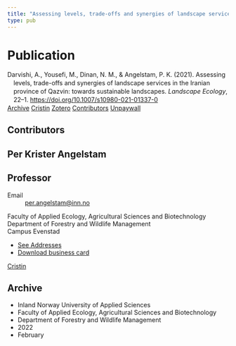 ```yaml
---
title: "Assessing levels, trade-offs and synergies of landscape services in the Iranian province of Qazvin: towards sustainable landscapes"
type: pub
---
```

<h1>Publication</h1>
<article id="csl-bib-container-WBI9EV7Y" class="csl-bib-container">
  <div class="csl-bib-body" style="line-height: 1.35; padding-left: 1em; text-indent:-1em;">
  <div class="csl-entry">Darvishi, A., Yousefi, M., Dinan, N. M., &amp; Angelstam, P. K. (2021). Assessing levels, trade-offs and synergies of landscape services in the Iranian province of Qazvin: towards sustainable landscapes. <i>Landscape Ecology</i>, 22&#x2013;1. <a href="https://doi.org/10.1007/s10980-021-01337-0">https://doi.org/10.1007/s10980-021-01337-0</a></div>
</div>
  <div class="csl-bib-buttons">
    <a href="#taxonomy-article-WBI9EV7Y" class="csl-bib-button">Archive</a>
    <a href="https://app.cristin.no/results/show.jsf?id=2002088" alt="Cristin URL" class="csl-bib-button">Cristin</a>
    <a href="http://zotero.org/groups/5022929/items/WBI9EV7Y" alt="Zotero URL" class="csl-bib-button">Zotero</a>
    <a href="#contributors-article-WBI9EV7Y" class="csl-bib-button">Contributors</a>
    <a href="https://link.springer.com/content/pdf/10.1007/s10980-021-01337-0.pdf" class="csl-bib-button">Unpaywall</a>
  </div>
  <div id="csl-bib-meta-container-WBI9EV7Y"></div>
</article>
<div id="csl-bib-meta-WBI9EV7Y" class="csl-bib-meta">
  <article id="contributors-article-WBI9EV7Y" class="contributors-article">
    <h1>Contributors</h1>
    <div class="personas">
<div class="vrtx-hinn-person-card">
<div class="photo">
<i class="lar la-user-circle missing-person"></i>
</div>
<div class="info">
<hgroup><h1>Per Krister Angelstam</h1>
<h2>Professor</h2>
</hgroup><dl>
<dt>Email</dt>
<dd>
<a href="mailto:per.angelstam@inn.no">per.angelstam@inn.no</a>
</dd>
</dl>
<p>
Faculty of Applied Ecology, Agricultural Sciences and Biotechnology<br>
Department of Forestry and Wildlife Management<br>
Campus Evenstad
</p>
<ul class="vrtx-hinn-links">
<li><a href="https://www.inn.no/english/find-an-employee/per-angelstam.html#vrtx-hinn-addresses">See Addresses</a></li>
<li><a href="https://www.inn.no/english/find-an-employee/per-angelstam.html?vrtx=vcf">Download business card</a></li>
</ul>
</div>
</div>
<a href="https://app.cristin.no/persons/show.jsf?id=1318014" alt="Cristin URL" class="personas-cristin">Cristin</a>
</div>
  </article>
  <article id="taxonomy-article-WBI9EV7Y" class="taxonomy-article">
    <h1>Archive</h1>
    <ul>
      <li>Inland Norway University of Applied Sciences</li>
      <li>Faculty of Applied Ecology, Agricultural Sciences and Biotechnology</li>
      <li>Department of Forestry and Wildlife Management</li>
      <li>2022</li>
      <li>February</li>
    </ul>
  </article>
</div>
